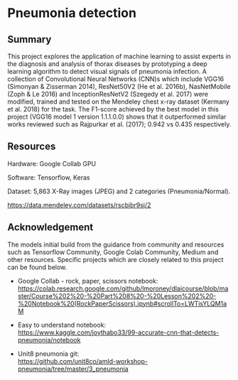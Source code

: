 # Pneumonia detection

## Summary
This project explores the application of machine learning to assist experts in the diagnosis and analysis of thorax diseases by prototyping a deep learning algorithm to detect visual signals of pneumonia infection. A collection of Convolutional Neural Networks (CNN)s which include VGG16 (Simonyan & Zisserman 2014), ResNet50V2 (He et al. 2016b), NasNetMobile (Zoph & Le 2016) and InceptionResNetV2 (Szegedy et al. 2017) were modified, trained and tested on the Mendeley chest x-ray dataset (Kermany et al. 2018) for the task. The F1-score achieved by the best model in this project (VGG16 model 1 version 1.1.1.0.0) shows that it outperformed similar works reviewed such as Rajpurkar et al. (2017); 0.942 vs 0.435 respectively.


## Resources

Hardware: Google Collab GPU

Software: Tensorflow, Keras

Dataset: 5,863 X-Ray images (JPEG) and 2 categories (Pneumonia/Normal).

https://data.mendeley.com/datasets/rscbjbr9sj/2


## Acknowledgement

The models initial build from the guidance from community and resources such as Tensorflow Community, Google Colab Community, Medium and other resources. Specific projects which are closely related to this project can be found below.

- Google Collab - rock, paper, scissors notebook: <br>
https://colab.research.google.com/github/lmoroney/dlaicourse/blob/master/Course%202%20-%20Part%208%20-%20Lesson%202%20-%20Notebook%20(RockPaperScissors).ipynb#scrollTo=LWTisYLQM1aM

- Easy to understand notebook: <br>
https://www.kaggle.com/joythabo33/99-accurate-cnn-that-detects-pneumonia/notebook

- Unit8 pneumonia git: <br>
https://github.com/unit8co/amld-workshop-pneumonia/tree/master/3_pneumonia


